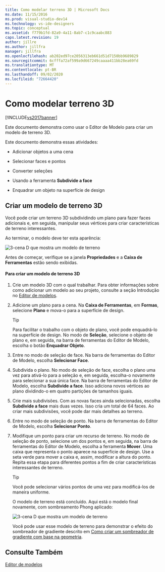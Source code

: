 ```yaml
---
title: Como modelar terreno 3D | Microsoft Docs
ms.date: 11/15/2016
ms.prod: visual-studio-dev14
ms.technology: vs-ide-designers
ms.topic: conceptual
ms.assetid: f779b1fd-82a9-4a11-8ab7-c1c9caabc883
caps.latest.revision: 19
author: jillre
ms.author: jillfra
manager: jillfra
ms.openlocfilehash: ab202ed97ce2056313eb661d51d7150bb9689829
ms.sourcegitcommit: 6cfffa72af599a9d667249caaaa411bb28ea69fd
ms.translationtype: MT
ms.contentlocale: pt-BR
ms.lasthandoff: 09/02/2020
ms.locfileid: "72664420"
---
```

# <a name="how-to-model-3-d-terrain"></a>Como modelar terreno 3D
[!INCLUDE[vs2017banner](../includes/vs2017banner.md)]

Este documento demonstra como usar o Editor de Modelo para criar um modelo de terreno 3D.

 Este documento demonstra essas atividades:

- Adicionar objetos a uma cena

- Selecionar faces e pontos

- Converter seleções

- Usando a ferramenta **Subdivide a face**

- Enquadrar um objeto na superfície de design

## <a name="creating-a-3-d-terrain-model"></a>Criar um modelo de terreno 3D
 Você pode criar um terreno 3D subdividindo um plano para fazer faces adicionais e, em seguida, manipular seus vértices para criar características de terreno interessantes.

 Ao terminar, o modelo deve ter esta aparência:

 ![3&#45;cena D que mostra um modelo de terreno](../designers/media/digit-terrain-model.png "Dígito-terreno-modelo")

 Antes de começar, verifique se a janela **Propriedades** e a **Caixa de Ferramentas** estão sendo exibidas.

#### <a name="to-create-a-3-d-terrain-model"></a>Para criar um modelo de terreno 3D

1. Crie um modelo 3D com o qual trabalhar. Para obter informações sobre como adicionar um modelo ao seu projeto, consulte a seção Introdução no [Editor de modelos](../designers/model-editor.md).

2. Adicione um plano para a cena. Na **Caixa de Ferramentas**, em **Formas**, selecione **Plano** e mova-o para a superfície de design.

   > [!TIP]
   > Para facilitar o trabalho com o objeto de plano, você pode enquadrá-lo na superfície de design. No modo de **Seleção**, selecione o objeto de plano e, em seguida, na barra de ferramentas do Editor de Modelo, escolha o botão **Enquadrar Objeto**.

3. Entre no modo de seleção de face. Na barra de ferramentas do Editor de Modelo, escolha **Selecionar Face**.

4. Subdivida o plano. No modo de seleção de face, escolha o plano uma vez para ativá-lo para a seleção e, em seguida, escolha-o novamente para selecionar a sua única face. Na barra de ferramentas do Editor de Modelo, escolha **Subdivide a face**. Isso adiciona novos vértices ao plano dividindo-o em quatro partições de tamanhos iguais.

5. Crie mais subdivisões. Com as novas faces ainda selecionadas, escolha **Subdivide a face** mais duas vezes. Isso cria um total de 64 faces. Ao criar mais subdivisões, você pode dar mais detalhes ao terreno.

6. Entre no modo de seleção de ponto. Na barra de ferramentas do Editor de Modelo, escolha **Selecionar Ponto**.

7. Modifique um ponto para criar um recurso de terreno. No modo de seleção de ponto, selecione um dos pontos e, em seguida, na barra de ferramentas do Editor de Modelo, escolha a ferramenta **Mover**. Uma caixa que representa o ponto aparece na superfície de design. Use a seta verde para mover a caixa e, assim, modificar a altura do ponto. Repita essa etapa para diferentes pontos a fim de criar características interessantes de terreno.

   > [!TIP]
   > Você pode selecionar vários pontos de uma vez para modificá-los de maneira uniforme.

   O modelo de terreno está concluído. Aqui está o modelo final novamente, com sombreamento Phong aplicado:

   ![3&#45;cena D que mostra um modelo de terreno](../designers/media/digit-terrain-model.png "Dígito-terreno-modelo")

   Você pode usar esse modelo de terreno para demonstrar o efeito do sombreador de gradiente descrito em [Como criar um sombreador de gradiente com base na geometria](../designers/how-to-create-a-geometry-based-gradient-shader.md).

## <a name="see-also"></a>Consulte Também
 [Editor de modelos](../designers/model-editor.md)
